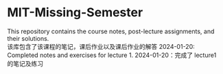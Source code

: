 # MIT-Missing-Semester
This repository contains the course notes, post-lecture assignments, and their solutions.  
该库包含了该课程的笔记，课后作业以及课后作业的解答
2024-01-20: Completed notes and exercises for lecture 1.
2024-01-20：完成了 lecture1 的笔记及练习